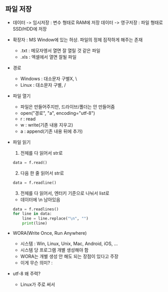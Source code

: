 ## 파일 저장
- 데이터 -> 임시저장 : 변수 형태로 RAM에 저장
데이터 -> 영구저장 : 파일 형태로 SSD/HDD에 저장
- 확장자 : MS Window에 있는 허상. 파일의 정체 짐작하게 해주는 존재
	- .txt : 메모자엥서 열면 잘 열릴 것 같은 파일
  	- .xls : 엑셀에서 열면 잘될 파일
- 경로
	- Windows : 대소문자 구별X, \
	- Linux : 대소문자 구별, /
- 파일 열기
	- 파일은 만들어주지만, 드라이브/폴더는 안 만들어줌
	- open("경로", "a", encoding="utf-8")
	- r : read
	- w : write(기존 내용 지우고)
	- a : append(기존 내용 뒤에 추가)
- 파일 읽기
    1. 전체를 다 읽어서 str로
    ```py
    data = f.read()
    ```
    2. 다음 한 줄 읽어서 str로
    ```py
    data = f.readline()
    ```
    3. 전체를 다 읽어서, 엔터키 기준으로 나눠서 list로
    - 데이터에 \n 남아있음
    ```py
    data = f.readlines()
    for line in data:
        line = line.replace("\n", "")
        print(line)
    ```

- WORA(Write Once, Run Anywhere)
	- 시스템 : Win, Linux, Unix, Mac, Android, iOS, ...
	- 시스템 당 프로그램 개별 생성해야 함
	- WORA는 개별 생성 안 해도 되는 장점이 있다고 주장
	- 이게 무슨 의미?
	: 
- utf-8 왜 주력?
	- Linux가 주로 써서 